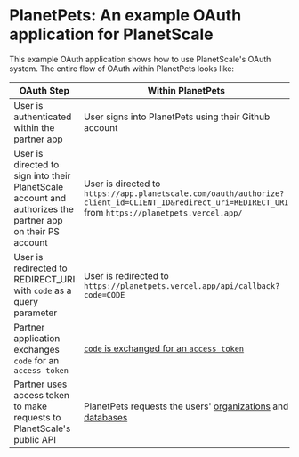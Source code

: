 # PlanetPets: An example OAuth application for PlanetScale

This example OAuth application shows how to use PlanetScale's OAuth system. The entire flow of OAuth within PlanetPets looks like:

| OAuth Step | Within PlanetPets |
| --- | ----------- |
| User is authenticated within the partner app | User signs into PlanetPets using their Github account |
| User is directed to sign into their PlanetScale account and authorizes the partner app on their PS account | User is directed to `https://app.planetscale.com/oauth/authorize?client_id=CLIENT_ID&redirect_uri=REDIRECT_URI` from `https://planetpets.vercel.app/` |
| User is redirected to REDIRECT_URI with `code` as a query parameter | User is redirected to `https://planetpets.vercel.app/api/callback?code=CODE`|
| Partner application exchanges `code` for an `access token` | [`code` is exchanged for an `access token`](https://github.com/notfelineit/planetpets/blob/main/pages/api/callback.ts#L15-L31) |
| Partner uses access token to make requests to PlanetScale's public API | PlanetPets requests the users' [organizations](https://github.com/notfelineit/planetpets/blob/main/pages/play.tsx#L28-L36) and [databases](https://github.com/notfelineit/planetpets/blob/main/pages/play.tsx#L39-L47) |
